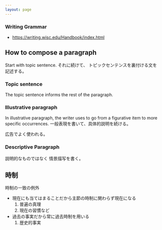 ```yaml
---
layout: page
---
```


### Writing Grammar

* https://writing.wisc.edu/Handbook/index.html

## How to compose a paragraph

Start with topic sentence.
それに続けて、 トピックセンテンスを裏付ける文を記述する。

### Topic sentence

The topic sentence informs the rest of the paragraph.

### Illustrative paragraph

In illustrative paragraph, the writer uses to go from a figurative item to more specific occurrences.
一般表現を書いて、具体的説明を続ける。

広告でよく使われる。

### Descriptive Paragraph

説明的なものではなく 情景描写を書く。

## 時制

時制の一致の例外

* 現在にも当てはまることだから主節の時制に関わらず現在になる
    1. 普遍の真理
    1. 現在の習慣など
* 過去の事実だから常に過去時制を用いる
    1. 歴史的事実


